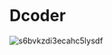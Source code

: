 # Dcoder 

![s6bvkzdi3ecahc5lysdf](https://user-images.githubusercontent.com/72245329/129046039-e67470a2-c2d5-4610-aba0-a324065ef1b6.jpg)
